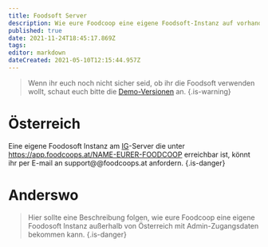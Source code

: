 ```yaml
---
title: Foodsoft Server
description: Wie eure Foodcoop eine eigene Foodsoft-Instanz auf vorhandenen Servern bekommt
published: true
date: 2021-11-24T18:45:17.869Z
tags: 
editor: markdown
dateCreated: 2021-05-10T12:15:44.957Z
---
```




> Wenn ihr euch noch nicht sicher seid, ob ihr die Foodsoft verwenden wollt, schaut euch bitte die [Demo-Versionen](/de/documentation/admin/foodsoft-demo) an.
{.is-warning}

# Österreich
Eine eigene Foodosoft Instanz am [IG]()-Server die unter https://app.foodcoops.at/NAME-EURER-FOODCOOP erreichbar ist, könnt ihr per E-mail an support@@foodcoops.at anfordern.
{.is-danger}

# Anderswo
> Hier sollte eine Beschreibung folgen, wie eure Foodcoop eine eigene Foodosoft Instanz außerhalb von Österreich mit Admin-Zugangsdaten bekommen kann.
{.is-danger}